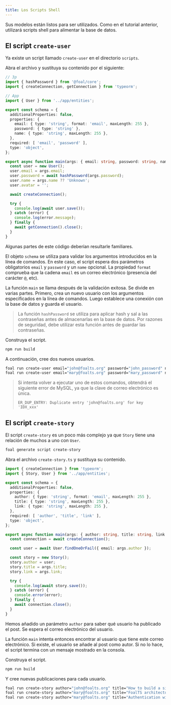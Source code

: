 ```yaml
---
title: Los Scripts Shell
---
```


Sus modelos están listos para ser utilizados. Como en el tutorial anterior, utilizará scripts shell para alimentar la base de datos.

## El script `create-user`

Ya existe un script llamado `create-user` en el directorio `scripts`.

Abra el archivo y sustituya su contenido por el siguiente:

```typescript
// 3p
import { hashPassword } from '@foal/core';
import { createConnection, getConnection } from 'typeorm';

// App
import { User } from '../app/entities';

export const schema = {
  additionalProperties: false,
  properties: {
    email: { type: 'string', format: 'email', maxLength: 255 },
    password: { type: 'string' },
    name: { type: 'string', maxLength: 255 },
  },
  required: [ 'email', 'password' ],
  type: 'object',
};

export async function main(args: { email: string, password: string, name?: string }) {
  const user = new User();
  user.email = args.email;
  user.password = await hashPassword(args.password);
  user.name = args.name ?? 'Unknown';
  user.avatar = '';

  await createConnection();

  try {
    console.log(await user.save());
  } catch (error) {
    console.log(error.message);
  } finally {
    await getConnection().close();
  }
}

```

Algunas partes de este código deberían resultarle familiares.

El objeto `schema` se utiliza para validar los argumentos introducidos en la línea de comandos. En este caso, el script espera dos parámetros obligatorios `email` y `password` y un `name` opcional. La propiedad `format` comprueba que la cadena `email` es un correo electrónico (presencia del carácter `@`, etc). 

La función `main` se llama después de la validación exitosa. Se divide en varias partes. Primero, crea un nuevo usuario con los argumentos especificados en la línea de comandos. Luego establece una conexión con la base de datos y guarda el usuario.

> La función `hashPassword` se utiliza para aplicar hash y sal a las contraseñas antes de almacenarlas en la base de datos. Por razones de seguridad, debe utilizar esta función antes de guardar las contraseñas.

Construya el script.

```bash
npm run build
```

A continuación, cree dos nuevos usuarios.

```bash
foal run create-user email="john@foalts.org" password="john_password" name="John"
foal run create-user email="mary@foalts.org" password="mary_password" name="Mary"
```

> Si intenta volver a ejecutar uno de estos comandos, obtendrá el siguiente error de MySQL, ya que la clave de correo electrónico es única.
>
> `ER_DUP_ENTRY: Duplicate entry 'john@foalts.org' for key 'IDX_xxx'`

## El script `create-story`

El script `create-story` es un poco más complejo ya que `Story` tiene una relación de muchos a uno con `User`.

```bash
foal generate script create-story
```

Abra el archivo `create-story.ts` y sustituya su contenido.

```typescript
import { createConnection } from 'typeorm';
import { Story, User } from '../app/entities';

export const schema = {
  additionalProperties: false,
  properties: {
    author: { type: 'string', format: 'email', maxLength: 255 },
    title: { type: 'string', maxLength: 255 },
    link: { type: 'string', maxLength: 255 },
  },
  required: [ 'author', 'title', 'link' ],
  type: 'object',
};

export async function main(args: { author: string, title: string, link: string }) {
  const connection = await createConnection();

  const user = await User.findOneOrFail({ email: args.author });

  const story = new Story();
  story.author = user;
  story.title = args.title;
  story.link = args.link;

  try {
    console.log(await story.save());
  } catch (error) {
    console.error(error);
  } finally {
    await connection.close();
  }
}

```

Hemos añadido un parámetro `author` para saber qué usuario ha publicado el post. Se espera el correo electrónico del usuario.

La función `main` intenta entonces encontrar al usuario que tiene este correo electrónico. Si existe, el usuario se añade al post como autor. Si no lo hace, el script termina con un mensaje mostrado en la consola.

Construya el script.

```bash
npm run build
```

Y cree nuevas publicaciones para cada usuario.

```bash
foal run create-story author="john@foalts.org" title="How to build a simple to-do list" link="https://foalts.org/docs/tutorials/simple-todo-list/1-installation"
foal run create-story author="mary@foalts.org" title="FoalTS architecture overview" link="https://foalts.org/docs/architecture/architecture-overview"
foal run create-story author="mary@foalts.org" title="Authentication with Foal" link="https://foalts.org/docs/authentication-and-access-control/quick-start"
```
